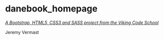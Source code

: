 # danebook_homepage

*[A Bootstrap, HTML5, CSS3 and SASS project from the Viking Code School](http://www.vikingcodeschool.com)*

Jeremy Vermast